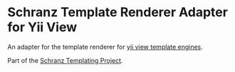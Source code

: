 # Schranz Template Renderer Adapter for Yii View

An adapter for the template renderer for [yii view template engines](https://github.com/yiisoft/view).

Part of the [Schranz Templating Project](https://github.com/schranz-templating/templating).
